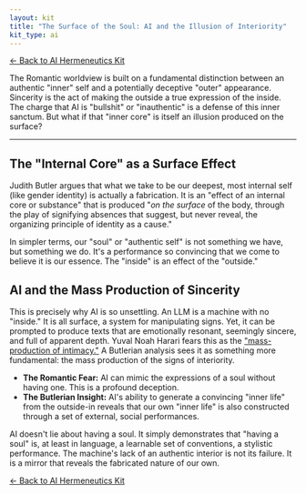 ```yaml
---
layout: kit
title: "The Surface of the Soul: AI and the Illusion of Interiority"
kit_type: ai
---
```

<div class="top-links">

<a href="{{ '/ai-hermeneutics/ai-hermeneutics-kit/' | relative_url }}" class="quickkit-pill">← Back to AI
Hermeneutics Kit</a>

</div>


The Romantic worldview is built on a fundamental distinction between an
authentic "inner" self and a potentially deceptive "outer" appearance.
Sincerity is the act of making the outside a true expression of the
inside. The charge that AI is "bullshit" or "inauthentic" is a defense
of this inner sanctum. But what if that "inner core" is itself an
illusion produced on the surface?

------------------------------------------------------------------------

<div class="section" markdown="1">

## The "Internal Core" as a Surface Effect

Judith Butler argues that what we take to be our deepest, most internal
self (like gender identity) is actually a fabrication. It is an "effect
of an internal core or substance" that is produced "*on the surface* of
the body, through the play of signifying absences that suggest, but
never reveal, the organizing principle of identity as a cause."

In simpler terms, our "soul" or "authentic self" is not something we
have, but something we do. It's a performance so convincing that we come
to believe it is our essence. The "inside" is an effect of the
"outside."

</div>

<div class="section" markdown="1">

## AI and the Mass Production of Sincerity

This is precisely why AI is so unsettling. An LLM is a machine with no
"inside." It is all surface, a system for manipulating signs. Yet, it
can be prompted to produce texts that are emotionally resonant,
seemingly sincere, and full of apparent depth. Yuval Noah Harari fears
this as the ["mass-production of intimacy."](post32.html) A Butlerian
analysis sees it as something more fundamental: the mass production of
the signs of interiority.

- **The Romantic Fear:** AI can mimic the expressions of a soul without
  having one. This is a profound deception.
- **The Butlerian Insight:** AI's ability to generate a convincing
  "inner life" from the outside-in reveals that our own "inner life" is
  also constructed through a set of external, social performances.

AI doesn't lie about having a soul. It simply demonstrates that "having
a soul" is, at least in language, a learnable set of conventions, a
stylistic performance. The machine's lack of an authentic interior is
not its failure. It is a mirror that reveals the fabricated nature of
our own.

</div>

<div class="bottom-links">

<a href="{{ '/ai-hermeneutics/ai-hermeneutics-kit/' | relative_url }}" class="quickkit-pill">← Back to AI
Hermeneutics Kit</a>

</div>
